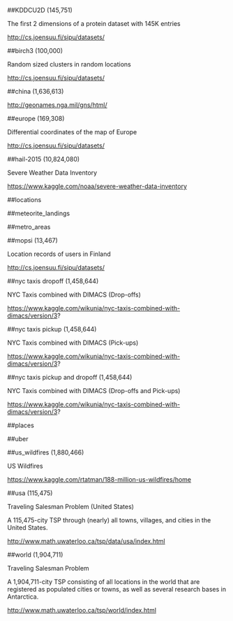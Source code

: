 ##KDDCU2D (145,751)

The first 2 dimensions of a protein dataset with 145K entries

http://cs.joensuu.fi/sipu/datasets/

##birch3 (100,000)

Random sized clusters in random locations

http://cs.joensuu.fi/sipu/datasets/

##china (1,636,613)

http://geonames.nga.mil/gns/html/

##europe (169,308)

Differential coordinates of the map of Europe

http://cs.joensuu.fi/sipu/datasets/

##hail-2015 (10,824,080)

Severe Weather Data Inventory

https://www.kaggle.com/noaa/severe-weather-data-inventory

##locations

##meteorite_landings

##metro_areas

##mopsi (13,467)

Location records of users in Finland

http://cs.joensuu.fi/sipu/datasets/

##nyc taxis dropoff (1,458,644)

NYC Taxis combined with DIMACS (Drop-offs)

https://www.kaggle.com/wikunia/nyc-taxis-combined-with-dimacs/version/3?


##nyc taxis pickup (1,458,644)

NYC Taxis combined with DIMACS (Pick-ups)

https://www.kaggle.com/wikunia/nyc-taxis-combined-with-dimacs/version/3?

##nyc taxis pickup and dropoff (1,458,644)

NYC Taxis combined with DIMACS (Drop-offs and Pick-ups)

https://www.kaggle.com/wikunia/nyc-taxis-combined-with-dimacs/version/3?

##places

##uber

##us_wildfires (1,880,466)

US Wildfires

https://www.kaggle.com/rtatman/188-million-us-wildfires/home

##usa (115,475)

Traveling Salesman Problem (United States)

A 115,475-city TSP through (nearly) all towns, villages, and cities in the United States.

http://www.math.uwaterloo.ca/tsp/data/usa/index.html

##world (1,904,711)

Traveling Salesman Problem

A 1,904,711-city TSP consisting of all locations in the world that are registered as populated cities or towns, as well as several research bases in Antarctica.

http://www.math.uwaterloo.ca/tsp/world/index.html